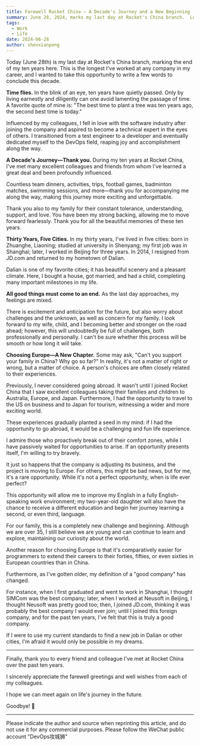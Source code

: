 ```yaml
---
title: Farewell Rocket China — A Decade's Journey and a New Beginning
summary: June 28, 2024, marks my last day at Rocket's China branch.  Looking back on a decade's journey and forward to a new chapter.
tags:
  - Work
  - Life
date: 2024-06-28
author: shenxianpeng
---
```


Today (June 28th) is my last day at Rocket's China branch, marking the end of my ten years here. This is the longest I've worked at any company in my career, and I wanted to take this opportunity to write a few words to conclude this decade.

**Time flies.** In the blink of an eye, ten years have quietly passed. Only by living earnestly and diligently can one avoid lamenting the passage of time. A favorite quote of mine is: "The best time to plant a tree was ten years ago, the second best time is today."


Influenced by my colleagues, I fell in love with the software industry after joining the company and aspired to become a technical expert in the eyes of others. I transitioned from a test engineer to a developer and eventually dedicated myself to the DevOps field, reaping joy and accomplishment along the way.

**A Decade's Journey—Thank you.** During my ten years at Rocket China, I've met many excellent colleagues and friends from whom I've learned a great deal and been profoundly influenced.

Countless team dinners, activities, trips, football games, badminton matches, swimming sessions, and more—thank you for accompanying me along the way, making this journey more exciting and unforgettable.

Thank you also to my family for their constant tolerance, understanding, support, and love. You have been my strong backing, allowing me to move forward fearlessly. Thank you for all the beautiful memories of these ten years.

**Thirty Years, Five Cities.** In my thirty years, I've lived in five cities: born in Zhuanghe, Liaoning; studied at university in Shenyang; my first job was in Shanghai; later, I worked in Beijing for three years.  In 2014, I resigned from JD.com and returned to my hometown of Dalian.

Dalian is one of my favorite cities; it has beautiful scenery and a pleasant climate. Here, I bought a house, got married, and had a child, completing many important milestones in my life.

**All good things must come to an end.** As the last day approaches, my feelings are mixed.

There is excitement and anticipation for the future, but also worry about challenges and the unknown, as well as concern for my family. I look forward to my wife, child, and I becoming better and stronger on the road ahead; however, this will undoubtedly be full of challenges, both professionally and personally. I can't be sure whether this process will be smooth or how long it will take.

**Choosing Europe—A New Chapter.** Some may ask, "Can't you support your family in China? Why go so far?"  In reality, it's not a matter of right or wrong, but a matter of choice. A person's choices are often closely related to their experiences.

Previously, I never considered going abroad. It wasn't until I joined Rocket China that I saw excellent colleagues taking their families and children to Australia, Europe, and Japan.  Furthermore, I had the opportunity to travel to the US on business and to Japan for tourism, witnessing a wider and more exciting world.

These experiences gradually planted a seed in my mind: if I had the opportunity to go abroad, it would be a challenging and fun life experience.

I admire those who proactively break out of their comfort zones, while I have passively waited for opportunities to arise. If an opportunity presents itself, I'm willing to try bravely.

It just so happens that the company is adjusting its business, and the project is moving to Europe. For others, this might be bad news, but for me, it's a rare opportunity.  While it's not a perfect opportunity, when is life ever perfect?

This opportunity will allow me to improve my English in a fully English-speaking work environment; my two-year-old daughter will also have the chance to receive a different education and begin her journey learning a second, or even third, language.

For our family, this is a completely new challenge and beginning. Although we are over 35, I still believe we are young and can continue to learn and explore, maintaining our curiosity about the world.

Another reason for choosing Europe is that it's comparatively easier for programmers to extend their careers to their forties, fifties, or even sixties in European countries than in China.

Furthermore, as I've gotten older, my definition of a "good company" has changed.

For instance, when I first graduated and went to work in Shanghai, I thought SIMCom was the best company; later, when I worked at Neusoft in Beijing, I thought Neusoft was pretty good too; then, I joined JD.com, thinking it was probably the best company I would ever join; until I joined this foreign company, and for the past ten years, I've felt that this is truly a good company.

If I were to use my current standards to find a new job in Dalian or other cities, I'm afraid it would only be possible in my dreams.


---

Finally, thank you to every friend and colleague I've met at Rocket China over the past ten years.

I sincerely appreciate the farewell greetings and well wishes from each of my colleagues.

I hope we can meet again on life's journey in the future.

Goodbye! 👋

---

Please indicate the author and source when reprinting this article, and do not use it for any commercial purposes. Please follow the WeChat public account "DevOps攻城狮"
